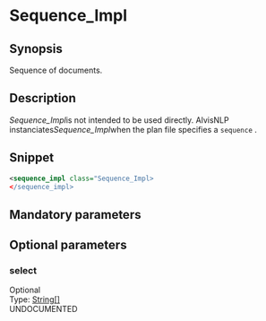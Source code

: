 <h1 class="module">Sequence_Impl</h1>

## Synopsis

Sequence of documents.

## Description

*Sequence_Impl*is not intended to be used directly. AlvisNLP instanciates*Sequence_Impl*when the plan file specifies a `sequence` .

## Snippet



```xml
<sequence_impl class="Sequence_Impl>
</sequence_impl>
```

## Mandatory parameters

## Optional parameters

<h3 id="select" class="param">select</h3>

<div class="param-level param-level-optional">Optional
</div>
<div class="param-type">Type: <a href="../converter/java.lang.String%5B%5D" class="converter">String[]</a>
</div>
UNDOCUMENTED

